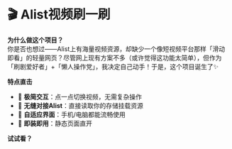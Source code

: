 # 🎬 Alist视频刷一刷  

**为什么做这个项目？**  
你是否也想过——Alist上有海量视频资源，却缺少一个像短视频平台那样「滑动即看」的轻量网页？尽管网上现有方案不多（或许觉得这功能太简单），但作为「刷剧爱好者」+「懒人操作党」，我决定自己动手！于是，这个项目诞生了✨  

**特点直击**  
- 🚀 **极简交互**：点一点切换视频，无需复杂操作  
- 📁 **无缝对接Alist**：直接读取你的存储挂载资源  
- 🎨 **自适应界面**：手机/电脑都能流畅使用  
- 🔄 **即装即用**：静态页面直开  

**试试看？**
